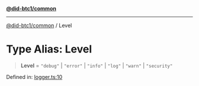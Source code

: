 [**@did-btc1/common**](../README.md)

***

[@did-btc1/common](../globals.md) / Level

# Type Alias: Level

> **Level** = `"debug"` \| `"error"` \| `"info"` \| `"log"` \| `"warn"` \| `"security"`

Defined in: [logger.ts:10](https://github.com/dcdpr/did-btc1-js/blob/4ab6f9915d95beed9bc633644c9db1539395f512/packages/common/src/logger.ts#L10)
